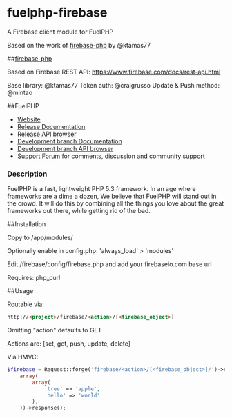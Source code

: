 fuelphp-firebase
================

A Firebase client module for FuelPHP

Based on the work of [firebase-php](https://github.com/ktamas77/firebase-php) by @ktamas77

##[firebase-php](https://github.com/ktamas77/firebase-php)

Based on Firebase REST API: https://www.firebase.com/docs/rest-api.html

Base library: @ktamas77
Token auth: @craigrusso
Update & Push method: @mintao

##FuelPHP

* [Website](http://fuelphp.com/)
* [Release Documentation](http://docs.fuelphp.com)
* [Release API browser](http://api.fuelphp.com)
* [Development branch Documentation](http://dev-docs.fuelphp.com)
* [Development branch API browser](http://dev-api.fuelphp.com)
* [Support Forum](http://fuelphp.com/forums) for comments, discussion and community support

### Description

FuelPHP is a fast, lightweight PHP 5.3 framework. In an age where frameworks are a dime a dozen, We believe that FuelPHP will stand out in the crowd.  It will do this by combining all the things you love about the great frameworks out there, while getting rid of the bad.

##Installation

Copy to /app/modules/

Optionally enable in config.php: 'always_load' > 'modules'

Edit /firebase/config/firebase.php and add your firebaseio.com base url

Requires: php_curl

##Usage

Routable via:

```html
http://<project>/firebase/<action>/[<firebase_object>]
```

Omitting "action" defaults to GET

Actions are: [set, get, push, update, delete]

Via HMVC:

```php
$firebase = Request::forge('firebase/<action>/[<firebase_object>]/')->execute(
    array(
        array(
            'tree' => 'apple',
            'hello' => 'world'
        ),
    ))->response();
```

